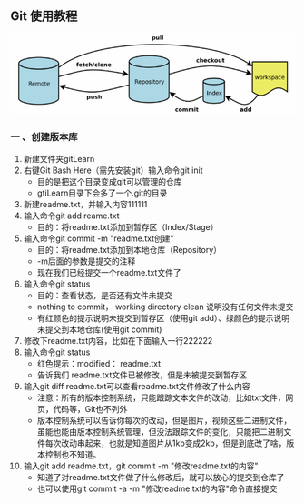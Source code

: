## Git 使用教程

![1555478585237](.\image\1555478585237.png)

### 一 、创建版本库

1. 新建文件夹gitLearn
2. 右键Git Bash Here（需先安装git）输入命令git init
   - 目的是把这个目录变成git可以管理的仓库
   - gtiLearn目录下会多了一个.git的目录
3. 新建readme.txt，并输入内容111111
4. 输入命令git add reame.txt
   - 目的：将readme.txt添加到暂存区（Index/Stage）
5. 输入命令git commit -m "readme.txt创建"
   - 目的：将readme.txt添加到本地仓库（Repository）
   - -m后面的参数是提交的注释
   - 现在我们已经提交一个readme.txt文件了
6. 输入命令git status
   - 目的：查看状态，是否还有文件未提交
   - nothing to commit， working directory clean 说明没有任何文件未提交
   - 有红颜色的提示说明未提交到暂存区（使用git add）、绿颜色的提示说明未提交到本地仓库(使用git commit)
7. 修改下readme.txt内容，比如在下面输入一行222222
8. 输入命令git status
   - 红色提示：modified： readme.txt
   - 告诉我们 readme.txt文件已被修改，但是未被提交到暂存区
9. 输入git diff readme.txt可以查看readme.txt文件修改了什么内容
   - 注意：所有的版本控制系统，只能跟踪文本文件的改动，比如txt文件，网页，代码等，Git也不列外
   - 版本控制系统可以告诉你每次的改动，但是图片，视频这些二进制文件，虽能也能由版本控制系统管理，但没法跟踪文件的变化，只能把二进制文件每次改动串起来，也就是知道图片从1kb变成2kb，但是到底改了啥，版本控制也不知道。
10. 输入git add readme.txt，git commit -m "修改readme.txt的内容"
    - 知道了对readme.txt文件做了什么修改后，就可以放心的提交到仓库了
    - 也可以使用git commit -a -m "修改readme.txt的内容"命令直接提交